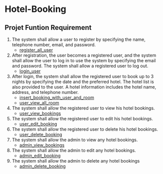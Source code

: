 # Hotel-Booking

## Projet Funtion Requirement

1. The system shall allow a user to register by specifying the name, telephone number, email, and password.
    - [register_all_user](../SQL_Commands/cmd1_register_all_user.sql)
2. After registration, the user becomes a registered user, and the system shall allow the user to log in to use the system by specifying the email and password. The system shall allow a registered user to log out.
    - [login_user](../SQL_Commands/cmd2_login_user.sql)
3. After login, the system shall allow the registered user to book up to 3 nights by specifying the date and the preferred hotel. The hotel list is also provided to the user. A hotel information includes the hotel name, address, and telephone number.
    - [insert_booking_with_user_and_room](../SQL_Commands/cmd3_1_insert_booking_with_user_and_room.sql)
    - [user_view_all_room](../SQL_Commands/cmd3_2_user_view_all_room.sql)
4. The system shall allow the registered user to view his hotel bookings.
    - [user_view_bookings](../SQL_Commands/cmd4_user_view_bookings.sql)
5. The system shall allow the registered user to edit his hotel bookings.
    - [user_edit_booking](../SQL_Commands/cmd5_user_edit_booking.sql)
6. The system shall allow the registered user to delete his hotel bookings.
    - [user_delete_booking](../SQL_Commands/cmd6_user_delete_booking.sql)
7. The system shall allow the admin to view any hotel bookings.
    - [admin_view_bookings](../SQL_Commands/cmd7_admin_view_bookings.sql)
8. The system shall allow the admin to edit any hotel bookings.
    - [admin_edit_booking](../SQL_Commands/cmd8_admin_edit_booking.sql)
9. The system shall allow the admin to delete any hotel bookings
    - [admin_delete_booking](../SQL_Commands/cmd9_admin_delete_booking.sql)

 <!-- 10. LOGIN LOG \*\* additional Logs requirement from TA Aussie
     - [create_login_log](functions/create_login_log.sql) -->
